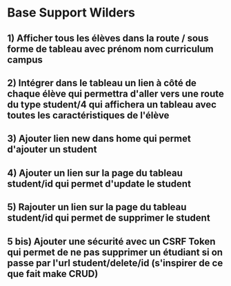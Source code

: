 # Base Support Wilders

## 1) Afficher tous les élèves dans la route / sous forme de tableau avec prénom nom curriculum campus   
## 2) Intégrer dans le tableau un lien à côté de chaque élève qui permettra d'aller vers une route du type student/4 qui affichera un tableau avec toutes les caractéristiques de l'élève  
## 3) Ajouter lien new dans home qui permet d'ajouter un student  
## 4) Ajouter un lien sur la page du tableau student/id qui permet d'update le student
## 5) Rajouter un lien sur la page du tableau student/id qui permet de supprimer le student
## 5 bis) Ajouter une sécurité avec un CSRF Token qui permet de ne pas supprimer un étudiant si on passe par l'url student/delete/id (s'inspirer de ce que fait make CRUD)